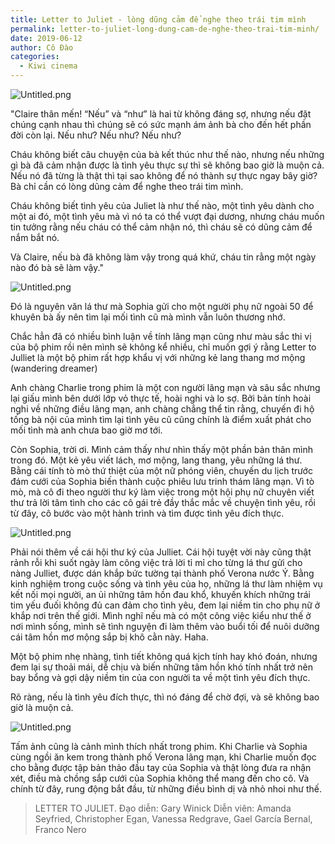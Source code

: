 ```yaml
---
title: Letter to Juliet - lòng dũng cảm để nghe theo trái tim mình
permalink: letter-to-juliet-long-dung-cam-de-nghe-theo-trai-tim-minh/
date: 2019-06-12
author: Cô Đào
categories:
  - Kiwi cinema
---
```


![Untitled.png](/images/fa10a5d8-84aa-44f1-8ccb-aa54f9ba6cdb/Untitled.png)

"Claire thân mến! “Nếu” và “như” là hai từ không đáng sợ, nhưng nếu đặt chúng cạnh nhau thì chúng sẽ có sức mạnh ám ảnh bà cho đến hết phần đời còn lại. Nếu như? Nếu như? Nếu như?

Cháu không biết câu chuyện của bà kết thúc như thế nào, nhưng nếu những gì bà đã cảm nhận được là tình yêu thực sự thì sẽ không bao giờ là muộn cả. Nếu nó đã từng là thật thì tại sao không để nó thành sự thực ngay bây giờ? Bà chỉ cần có lòng dũng cảm để nghe theo trái tim mình.

Cháu không biết tình yêu của Juliet là như thế nào, một tình yêu dành cho một ai đó, một tình yêu mà vì nó ta có thể vượt đại dương, nhưng cháu muốn tin tưởng rằng nếu cháu có thể cảm nhận nó, thì cháu sẽ có dũng cảm để nắm bắt nó.

Và Claire, nếu bà đã không làm vậy trong quá khứ, cháu tin rằng một ngày nào đó bà sẽ làm vậy."

![Untitled.png](/images/fa10a5d8-84aa-44f1-8ccb-aa54f9ba6cdb/Untitled_1.png)

Đó là nguyên văn lá thư mà Sophia gửi cho một người phụ nữ ngoài 50 để khuyên bà ấy nên tìm lại mối tình cũ mà mình vẫn luôn thương nhớ.

Chắc hẳn đã có nhiều bình luận về tính lãng mạn cũng như màu sắc thi vị của bộ phim rồi nên mình sẽ không kể nhiều, chỉ muốn gợi ý rằng Letter to Julliet là một bộ phim rất hợp khẩu vị với những kẻ lang thang mơ mộng (wandering dreamer)

Anh chàng Charlie trong phim là một con người lãng mạn và sâu sắc nhưng lại giấu mình bên dưới lớp vỏ thực tế, hoài nghi và lo sợ. Bởi bản tính hoài nghi về những điều lãng mạn, anh chàng chẳng thể tin rằng, chuyến đi hộ tống bà nội của mình tìm lại tình yêu cũ cũng chính là điểm xuất phát cho mối tình mà anh chưa bao giờ mơ tới.

Còn Sophia, trời ơi. Mình cảm thấy như nhìn thấy một phần bản thân mình trong đó. Một kẻ yêu viết lách, mơ mộng, lang thang, yêu những lá thư. Bằng cái tính tò mò thứ thiệt của một nữ phóng viên, chuyến du lịch trước đám cưới của Sophia biến thành cuộc phiêu lưu trinh thám lãng mạn. Vì tò mò, mà cô đi theo người thư ký làm việc trong một hội phụ nữ chuyên viết thư trả lời tâm tình cho các cô gái trẻ đầy thắc mắc về chuyện tình yêu, rồi từ đây, cô bước vào một hành trình và tìm được tình yêu đích thực.

![Untitled.png](/images/fa10a5d8-84aa-44f1-8ccb-aa54f9ba6cdb/Untitled_2.png)

Phải nói thêm về cái hội thư ký của Julliet. Cái hội tuyệt vời này cũng thật rảnh rỗi khi suốt ngày làm công việc trả lời tỉ mỉ cho từng lá thư gửi cho nàng Julliet, được dán khắp bức tường tại thành phố Verona nước Ý. Bằng kinh nghiệm trong cuộc sống và tình yêu của họ, những lá thư làm nhiệm vụ kết nối mọi người, an ủi những tâm hồn đau khổ, khuyến khích những trái tim yếu đuối không đủ can đảm cho tình yêu, đem lại niềm tin cho phụ nữ ở khắp nơi trên thế giới. Mình nghĩ nếu mà có một công việc kiểu như thế ở nơi mình sống, mình sẽ tình nguyện đi làm thêm vào buổi tối để nuôi dưỡng cái tâm hồn mơ mộng sắp bị khô cằn này. Haha.

Một bộ phim nhẹ nhàng, tình tiết không quá kịch tính hay khó đoán, nhưng đem lại sự thoải mái, dễ chịu và biến những tâm hồn khó tính nhất trở nên bay bổng và gợi dậy niềm tin của con người ta về một tình yêu đích thực.

Rõ ràng, nếu là tình yêu đích thực, thì nó đáng để chờ đợi, và sẽ không bao giờ là muộn cả.

![Untitled.png](/images/fa10a5d8-84aa-44f1-8ccb-aa54f9ba6cdb/Untitled_3.png)

Tấm ảnh cũng là cảnh mình thích nhất trong phim. Khi Charlie và Sophia cùng ngồi ăn kem trong thành phố Verona lãng mạn, khi Charlie muốn đọc cho bằng được tập bản thảo đầu tay của Sophia và thật lòng đưa ra nhận xét, điều mà chồng sắp cưới của Sophia không thể mang đến cho cô. Và chính từ đây, rung động bắt đầu, từ những điều bình dị và nhỏ nhoi như thế.

> LETTER TO JULIET.
> Đạo diễn: Gary Winick
> Diễn viên: Amanda Seyfried, Christopher Egan, Vanessa Redgrave, Gael García Bernal, Franco Nero
